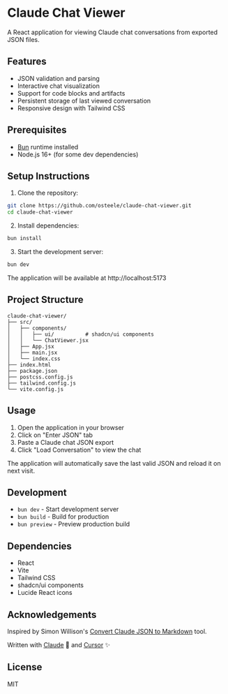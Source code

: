 # Claude Chat Viewer

A React application for viewing Claude chat conversations from exported JSON files.

## Features

- JSON validation and parsing
- Interactive chat visualization
- Support for code blocks and artifacts
- Persistent storage of last viewed conversation
- Responsive design with Tailwind CSS

## Prerequisites

- [Bun](https://bun.sh/) runtime installed
- Node.js 16+ (for some dev dependencies)

## Setup Instructions

1. Clone the repository:
```bash
git clone https://github.com/osteele/claude-chat-viewer.git
cd claude-chat-viewer
```

2. Install dependencies:
```bash
bun install
```

3. Start the development server:
```bash
bun dev
```

The application will be available at http://localhost:5173

## Project Structure

```
claude-chat-viewer/
├── src/
│   ├── components/
│   │   ├── ui/          # shadcn/ui components
│   │   └── ChatViewer.jsx
│   ├── App.jsx
│   ├── main.jsx
│   └── index.css
├── index.html
├── package.json
├── postcss.config.js
├── tailwind.config.js
└── vite.config.js
```

## Usage

1. Open the application in your browser
2. Click on "Enter JSON" tab
3. Paste a Claude chat JSON export
4. Click "Load Conversation" to view the chat

The application will automatically save the last valid JSON and reload it on next visit.

## Development

- `bun dev` - Start development server
- `bun build` - Build for production
- `bun preview` - Preview production build

## Dependencies

- React
- Vite
- Tailwind CSS
- shadcn/ui components
- Lucide React icons

## Acknowledgements

Inspired by Simon Willison's [Convert Claude JSON to
Markdown](https://observablehq.com/@simonw/convert-claude-json-to-markdown)
tool.

Written with [Claude](https://www.anthropic.com/claude) 🤖 and
[Cursor](https://www.cursor.com) ✨

## License

MIT
